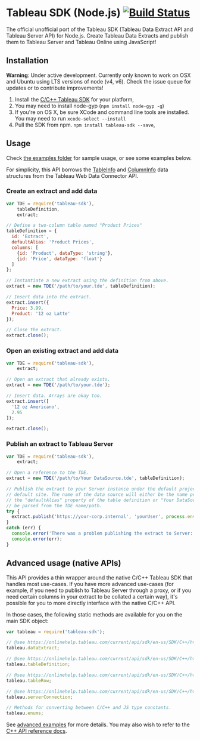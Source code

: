 Tableau SDK (Node.js) [![Build Status](https://travis-ci.org/tableau-mkt/node-tableau-sdk.svg?branch=master)](https://travis-ci.org/tableau-mkt/node-tableau-sdk)
=====================

The official unofficial port of the Tableau SDK (Tableau Data Extract API and
Tableau Server API) for Node.js. Create Tableau Data Extracts and publish them
to Tableau Server and Tableau Online using JavaScript!


## Installation

__Warning__: Under active development. Currently only known to work on OSX and
Ubuntu using LTS versions of node (v4, v6). Check the issue queue for updates or
to contribute improvements!

1. Install the [C/C++ Tableau SDK](https://onlinehelp.tableau.com/current/api/sdk/en-us/help.htm#SDK/tableau_sdk_installing.htm)
   for your platform,
1. You may need to install node-gyp (`npm install node-gyp -g`)
1. If you're on OS X, be sure XCode and command line tools are installed. You
   may need to run `xcode-select --install`
1. Pull the SDK from npm. `npm install tableau-sdk --save`,


## Usage

Check [the examples folder](/tableau-mkt/node-tableau-sdk/tree/master/examples)
for sample usage, or see some examples below.

For simplicity, this API borrows the [TableInfo](https://tableau.github.io/webdataconnector/ref/api_ref.html#webdataconnectorapi.tableinfo-1)
and [ColumnInfo](https://tableau.github.io/webdataconnector/ref/api_ref.html#webdataconnectorapi.columninfo)
data structures from the Tableau Web Data Connector API.

### Create an extract and add data
```javascript
var TDE = require('tableau-sdk'),
    tableDefinition,
    extract;

// Define a two-column table named "Product Prices"
tableDefinition = {
  id: 'Extract',
  defaultAlias: 'Product Prices',
  columns: [
    {id: 'Product', dataType: 'string'},
    {id: 'Price', dataType: 'float'}
  ]
};

// Instantiate a new extract using the definition from above.
extract = new TDE('/path/to/your.tde', tableDefinition);

// Insert data into the extract.
extract.insert({
  Price: 3.99,
  Product: '12 oz Latte'
});

// Close the extract.
extract.close();
```

### Open an existing extract and add data
```javascript
var TDE = require('tableau-sdk'),
    extract;

// Open an extract that already exists.
extract = new TDE('/path/to/your.tde');

// Insert data. Arrays are okay too.
extract.insert([
  '12 oz Americano',
  2.95
]);

extract.close();
```

### Publish an extract to Tableau Server
```javascript
var TDE = require('tableau-sdk'),
    extract;

// Open a reference to the TDE.
extract = new TDE('/path/to/Your DataSource.tde', tableDefinition);

// Publish the extract to your Server instance under the default project and the
// default site. The name of the data source will either be the name provided on
// the "defaultAlias" property of the table definition or "Your DataSource" will
// be parsed from the TDE name/path.
try {
  extract.publish('https://your-corp.internal', 'yourUser', process.env.TABPW);
}
catch (err) {
  console.error('There was a problem publishing the extract to Server:');
  console.error(err);
}
```


## Advanced usage (native APIs)

This API provides a thin wrapper around the native C/C++ Tableau SDK that
handles most use-cases. If you have more advanced use-cases (for example, if you
need to publish to Tableau Server through a proxy, or if you need certain
columns in your extract to be collated a certain way), it's possible for you to
more directly interface with the native C/C++ API.

In those cases, the following static methods are available for you on the main
SDK object:

```javascript
var tableau = require('tableau-sdk');

// @see https://onlinehelp.tableau.com/current/api/sdk/en-us/SDK/C++/html/class_tableau_1_1_extract.html
tableau.dataExtract;

// @see https://onlinehelp.tableau.com/current/api/sdk/en-us/SDK/C++/html/class_tableau_1_1_table_definition.html
tableau.tableDefinition;

// @see https://onlinehelp.tableau.com/current/api/sdk/en-us/SDK/C++/html/class_tableau_1_1_row.html
tableau.tableRow;

// @see https://onlinehelp.tableau.com/current/api/sdk/en-us/SDK/C++/html/class_tableau_1_1_server_connection.html
tableau.serverConnection;

// Methods for converting between C/C++ and JS type constants.
tableau.enums;
```

See [advanced examples](/tableau-mkt/node-tableau-sdk/tree/master/examples/advanced)
for more details. You may also wish to refer to the [C++ API reference docs](https://onlinehelp.tableau.com/current/api/sdk/en-us/SDK/C++/html/index.html).
